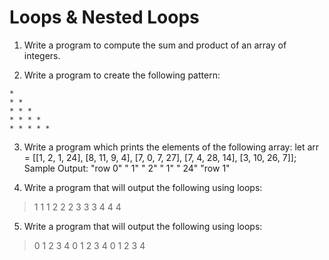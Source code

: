 # Loops & Nested Loops

1. Write a program to compute the sum and product of an array of integers.

2. Write a program to create the following pattern:
```
*  
* * 
* * *  
* * * *  
* * * * *  
```

3. Write a program which prints the elements of the following array: 
let arr = [[1, 2, 1, 24], [8, 11, 9, 4], [7, 0, 7, 27], [7, 4, 28, 14], [3, 10, 26, 7]];
Sample Output: 
"row 0" 
" 1" 
" 2" 
" 1"
" 24"
"row 1"

4. Write a program that will output the following using loops: 
>1 1 1 2 2 2 3 3 3 4 4 4

	
5. Write a program that will output the following using loops: 
>0 1 2 3 4 0 1 2 3 4 0 1 2 3 4

